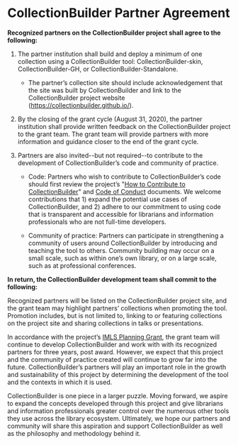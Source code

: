 # CollectionBuilder Partner Agreement

**Recognized partners on the CollectionBuilder project shall agree to the following:**

1. The partner institution shall build and deploy a minimum of one collection using a CollectionBuilder tool: CollectionBuilder-skin, CollectionBuilder-GH, or CollectionBuilder-Standalone.
    - The partner’s collection site should include acknowledgement that the site was built by CollectionBuilder and link to the CollectionBuilder project website (https://collectionbuilder.github.io/).

2. By the closing of the grant cycle (August 31, 2020), the partner institution shall provide written feedback on the CollectionBuilder project to the grant team. The grant team will provide partners with more information and guidance closer to the end of the grant cycle.

3. Partners are also invited--but not required--to contribute to the development of CollectionBuilder’s code and community of practice.
    - Code: Partners who wish to contribute to CollectionBuilder’s code should first review the project’s "[How to Contribute to CollectionBuilder](https://github.com/CollectionBuilder/collectionbuilder.github.io/blob/main/CONTRIBUTING.md)" and [Code of Conduct](https://github.com/CollectionBuilder/collectionbuilder.github.io/blob/main/CODE_OF_CONDUCT.md) documents. We welcome contributions that 1) expand the potential use cases of CollectionBuilder, and 2) adhere to our commitment to using code that is transparent and accessible for librarians and information professionals who are not full-time developers.
    
    - Community of practice: Partners can participate in strengthening a community of users around CollectionBuilder by introducing and teaching the tool to others. Community building may occur on a small scale, such as within one’s own library, or on a large scale, such as at professional conferences.

**In return, the CollectionBuilder development team shall commit to the following:**

Recognized partners will be listed on the CollectionBuilder project site, and the grant team may highlight partners’ collections when promoting the tool. Promotion includes, but is not limited to, linking to or featuring collections on the project site and sharing collections in talks or presentations.

In accordance with the project’s [IMLS Planning Grant](https://www.imls.gov/grants/awarded/lg-34-19-0064-19-0), the grant team will continue to develop CollectionBuilder and work with with its recognized partners for three years, post award. However, we expect that this project and the community of practice created will continue to grow far into the future. CollectionBuilder’s partners will play an important role in the growth and sustainability of this project by determining the development of the tool and the contexts in which it is used.

CollectionBuilder is one piece in a larger puzzle. Moving forward, we aspire to expand the concepts developed through this project and give librarians and information professionals greater control over the numerous other tools they use across the library ecosystem. Ultimately, we hope our partners and community will share this aspiration and support CollectionBuilder as well as the philosophy and methodology behind it.
